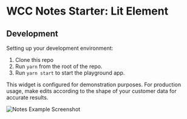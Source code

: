 # WCC Notes Starter: Lit Element

## Development

Setting up your development environment:

1. Clone this repo
2. Run `yarn` from the root of the repo.
3. Run `yarn start` to start the playground app.

This widget is configured for demonstration purposes. For production usage, make edits according to the shape of your customer data for accurate results. 

![Notes Example Screenshot](./static/crm.png)